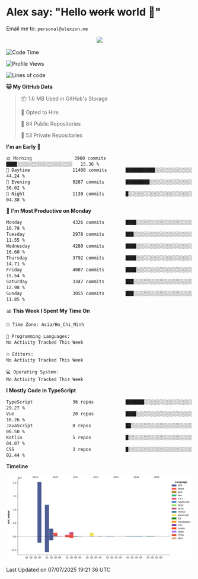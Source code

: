 # Alex say: "Hello ~~work~~ world 🐾"
Email me to: `personal@alexzvn.me`


<p align=center>
  <a href="https://skillicons.dev">
    <img src="https://skillicons.dev/icons?i=ts,js,php,nodejs,bun,vue,nuxt,react,svelte,tauri,laravel,rust,mongodb,docker,electron,redis,rabbitmq,tailwind,git,cloudflare,elysia,mysql,nginx,rollupjs,sentry,ubuntu,yarn,html,css,vite" />
  </a>
</p>

<!--START_SECTION:waka-->
![Code Time](http://img.shields.io/badge/Code%20Time-1%2C066%20hrs%2055%20mins-blue)

![Profile Views](http://img.shields.io/badge/Profile%20Views-1-blue)

![Lines of code](https://img.shields.io/badge/From%20Hello%20World%20I%27ve%20Written-40.8%20million%20lines%20of%20code-blue)

**🐱 My GitHub Data** 

> 📦 1.6 MB Used in GitHub's Storage 
 > 
> 💼 Opted to Hire
 > 
> 📜 84 Public Repositories 
 > 
> 🔑 53 Private Repositories 
 > 
**I'm an Early 🐤** 

```text
🌞 Morning                3960 commits        ████░░░░░░░░░░░░░░░░░░░░░   15.36 % 
🌆 Daytime                11408 commits       ███████████░░░░░░░░░░░░░░   44.24 % 
🌃 Evening                9287 commits        █████████░░░░░░░░░░░░░░░░   36.02 % 
🌙 Night                  1130 commits        █░░░░░░░░░░░░░░░░░░░░░░░░   04.38 % 
```
📅 **I'm Most Productive on Monday** 

```text
Monday                   4326 commits        ████░░░░░░░░░░░░░░░░░░░░░   16.78 % 
Tuesday                  2978 commits        ███░░░░░░░░░░░░░░░░░░░░░░   11.55 % 
Wednesday                4280 commits        ████░░░░░░░░░░░░░░░░░░░░░   16.60 % 
Thursday                 3792 commits        ████░░░░░░░░░░░░░░░░░░░░░   14.71 % 
Friday                   4007 commits        ████░░░░░░░░░░░░░░░░░░░░░   15.54 % 
Saturday                 3347 commits        ███░░░░░░░░░░░░░░░░░░░░░░   12.98 % 
Sunday                   3055 commits        ███░░░░░░░░░░░░░░░░░░░░░░   11.85 % 
```


📊 **This Week I Spent My Time On** 

```text
🕑︎ Time Zone: Asia/Ho_Chi_Minh

💬 Programming Languages: 
No Activity Tracked This Week

🔥 Editors: 
No Activity Tracked This Week

💻 Operating System: 
No Activity Tracked This Week
```

**I Mostly Code in TypeScript** 

```text
TypeScript               36 repos            ███████░░░░░░░░░░░░░░░░░░   29.27 % 
Vue                      20 repos            ████░░░░░░░░░░░░░░░░░░░░░   16.26 % 
JavaScript               8 repos             ██░░░░░░░░░░░░░░░░░░░░░░░   06.50 % 
Kotlin                   5 repos             █░░░░░░░░░░░░░░░░░░░░░░░░   04.07 % 
CSS                      3 repos             █░░░░░░░░░░░░░░░░░░░░░░░░   02.44 % 
```



**Timeline**

![Lines of Code chart](https://raw.githubusercontent.com/alexzvn/alexzvn/main/assets/bar_graph.png)


 Last Updated on 07/07/2025 19:21:36 UTC
<!--END_SECTION:waka-->
